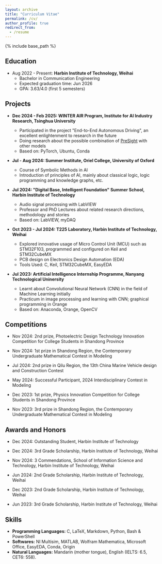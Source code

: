 ```yaml
---
layout: archive
title: "Curriculum Vitae"
permalink: /cv/
author_profile: true
redirect_from:
  - /resume
---
```


{% include base_path %}

Education
------
* Aug 2022 - Present: **Harbin Institute of Technology, Weihai**
  * Bachelor in Communication Engineering
  * Expected graduation time: Jun 2026
  * GPA: 3.63/4.0 (first 5 semesters)

Projects
------
* **Dec 2024 - Feb 2025: WINTER AIR Program, Institute for AI Industry Research, Tsinghua University**
  * Participated in the project "End-to-End Autonomous Driving", an excellent enlightenment to research in the future
  * Doing research about the possible combination of [PreSight](https://github.com/yuantianyuan01/PreSight) with other models
  * Based on: PyTorch, Ubuntu, Conda
  
* **Jul - Aug 2024: Summer Institute, Oriel College, University of Oxford**
  * Course of Symbolic Methods in AI
  * Introduction of principles of AI, mainly about classical logic, logic programming and knowledge graphs, etc.

* **Jul 2024: "Digital Base, Intelligent Foundation" Summer School, Harbin Institute of Technology**
  * Audio signal processing with LabVIEW
  * Professor and PhD Lectures about related research directions, methodology and stories
  * Based on: LabVIEW, myDAQ

* **Oct 2023 - Jul 2024: T225 Laboratory, Harbin Institute of Technology, Weihai**
  * Explored innovative usage of Micro Control Unit (MCU) such as STM32F103, programmed and configured on Keil and STM32CubeMX
  * PCB design on Electronics Design Automation (EDA)
  * Tools Used: C, Keil, STM32CubeMX, EasyEDA

* **Jul 2023: Artificial Intelligence Internship Programme, Nanyang Technological Uninersity**
  * Learnt about Convolutional Neural Network (CNN) in the field of Machine Learning initially
  * Practicum in image processing and learning with CNN; graphical programming in Orange
  * Based on: Anaconda, Orange, OpenCV

Competitions
------

* Nov 2024: 2nd prize, Photoelectric Design Technology Innovation Competition for College Students in Shandong Province

* Nov 2024: 1st prize in Shandong Region, the Contemporary Undergraduate Mathematical Contest in Modeling

* Jul 2024: 2nd prize in Qilu Region, the 13th China Marine Vehicle design and Construction Contest

* May 2024: Successful Participant, 2024 Interdisciplinary Contest in Modeling

* Dec 2023: 1st prize, Physics Innovation Competition for College Students in Shandong Province

* Nov 2023: 3rd prize in Shandong Region, the Contemporary Undergraduate Mathematical Contest in Modeling


Awards and Honors
------
* Dec 2024: Outstanding Student, Harbin Institute of Technology

* Dec 2024: 3rd Grade Scholarship, Harbin Institute of Technology, Weihai

* Nov 2024: 3 Commendations, School of Information Science and Technology, Harbin Institute of Technology, Weihai

* Jun 2024: 2nd Grade Scholarship, Harbin Institute of Technology, Weihai

* Dec 2023: 2nd Grade Scholarship, Harbin Institute of Technology, Weihai

* Jun 2023: 3rd Grade Scholarship, Harbin Institute of Technology, Weihai

Skills
------
* **Programming Languages:** C, LaTeX, Markdown, Python, Bash & PowerShell
* **Softwares:** NI Multisim, MATLAB, Wolfram Mathematica, Microsoft Office, EasyEDA, Conda, Origin
* **Natural Languages:** Mandarin (mother tongue), English (IELTS: 6.5, CET6: 558).
